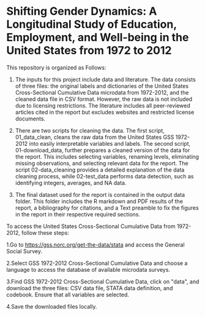  # Shifting Gender Dynamics: A Longitudinal Study of Education, Employment, and Well-being in the United States from 1972 to 2012

This repository is organized as Follows: 

1. The inputs for this project include data and literature. The data consists of three files: the original labels and dictionaries of the United States Cross-Sectional Cumulative Data microdata from 1972-2012, and the cleaned data file in CSV format. However, the raw data is not included due to licensing restrictions. The literature includes all peer-reviewed articles cited in the report but excludes websites and restricted license documents.

2. There are two scripts for cleaning the data. The first script, 01_data_clean, cleans the raw data from the United States GSS 1972-2012 into easily interpretable variables and labels. The second script, 01-download_data, further prepares a cleaned version of the data for the report. This includes selecting variables, renaming levels, eliminating missing observations, and selecting relevant data for the report. The script 02-data_cleaning provides a detailed explanation of the data cleaning process, while 02-test_data performs data detection, such as identifying integers, averages, and NA data.

3. The final dataset used for the report is contained in the output data folder. This folder includes the R markdown and PDF results of the report, a bibliography for citations, and a Text preamble to fix the figures in the report in their respective required sections.

To access the United States Cross-Sectional Cumulative Data from 1972-2012, follow these steps:

1.Go to https://gss.norc.org/get-the-data/stata and access the General Social Survey.

2.Select GSS 1972-2012 Cross-Sectional Cumulative Data and choose a language to access the database of available microdata surveys.

3.Find GSS 1972-2012 Cross-Sectional Cumulative Data, click on "data", and download the three files: CSV data file, STATA data definition, and codebook. Ensure that all variables are selected.

4.Save the downloaded files locally.

